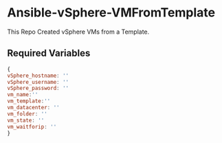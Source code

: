 # Ansible-vSphere-VMFromTemplate


This Repo Created vSphere VMs from a Template. 


## Required Variables

```javascript
{
vSphere_hostname: ''
vSphere_username: ''
vSphere_password: ''
vm_name:''
vm_template:''
vm_datacenter: ''
vm_folder: ''
vm_state: ''
vm_waitforip: ''
}
```